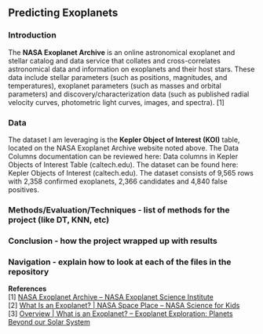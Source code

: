 ## Predicting Exoplanets

### Introduction  

The **NASA Exoplanet Archive** is an online astronomical exoplanet and stellar catalog and data service that collates and cross-correlates astronomical data and information on exoplanets and their host stars. These data include stellar parameters (such as positions, magnitudes, and temperatures), exoplanet parameters (such as masses and orbital parameters) and discovery/characterization data (such as published radial velocity curves, photometric light curves, images, and spectra). [1]

### Data  

The dataset I am leveraging is the **Kepler Object of Interest (KOI)** table, located on the NASA Exoplanet Archive website noted above. The Data Columns documentation can be reviewed here: Data columns in Kepler Objects of Interest Table (caltech.edu). The dataset can be found here: Kepler Objects of Interest (caltech.edu). The dataset consists of 9,565 rows with 2,358 confirmed exoplanets, 2,366 candidates and 4,840 false positives.

### Methods/Evaluation/Techniques - list of methods for the project (like DT, KNN, etc)

### Conclusion - how the project wrapped up with results

### Navigation - explain how to look at each of the files in the repository

**References**  
[1] [NASA Exoplanet Archive – NASA Exoplanet Science Institute](https://exoplanetarchive.ipac.caltech.edu/index.html)  
[2] [What Is an Exoplanet? | NASA Space Place – NASA Science for Kids](https://spaceplace.nasa.gov/all-about-exoplanets/en/)  
[3] [Overview | What is an Exoplanet? – Exoplanet Exploration: Planets Beyond our Solar System](https://exoplanets.nasa.gov/what-is-an-exoplanet/overview/)  



